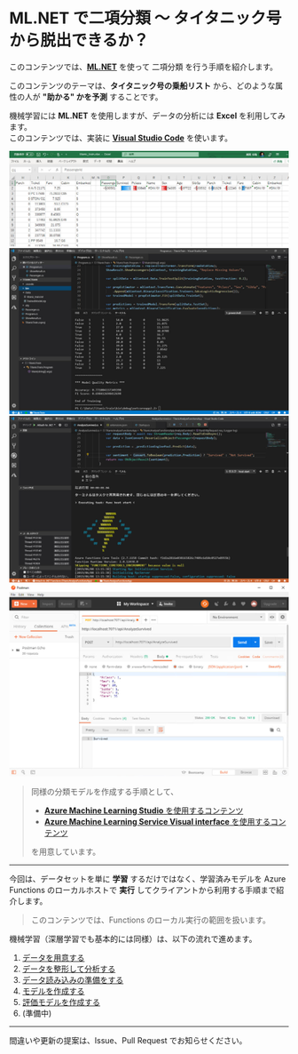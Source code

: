 # ML.NET で二項分類 ～ タイタニック号から脱出できるか？

このコンテンツでは、[**ML.NET**](https://docs.microsoft.com/ja-jp/dotnet/machine-learning/) を使って 二項分類 を行う手順を紹介します。

このコンテンツのテーマは、**タイタニック号の乗船リスト** から、どのような属性の人が **"助かる" かを予測** することです。

機械学習には **ML.NET** を使用しますが、データの分析には **Excel** を利用してみます。  
このコンテンツでは、実装に [**Visual Studio Code**]([https://](https://code.visualstudio.com/)) を使います。

![Data Analyze with Excel](./images/analyze_with_excel.jpg)
![Train with VSCode](./images/train_with_vscode.jpg)
![Predict with Functions on VSCode](./images/predict_with_functions_on_vscode.jpg)
![Predict with Azure Functions on VSCode](./images/request_from_postman.jpg)

> 同様の分類モデルを作成する手順として、
>
> - [**Azure Machine Learning Studio** を使用するコンテンツ](https://github.com/seosoft/Titanic_MachineLearningStudio)
> - [**Azure Machine Learning Service Visual interface** を使用するコンテンツ](https://github.com/seosoft/Titanic_MLServiceVisualInterface)
>
> を用意しています。

---

今回は、データセットを単に **学習** するだけではなく、学習済みモデルを Azure Functions のローカルホストで **実行** してクライアントから利用する手順まで紹介します。

> このコンテンツでは、Functions のローカル実行の範囲を扱います。

機械学習（深層学習でも基本的には同様）は、以下の流れで進めます。

1. [データを用意する](./01_preparedata.md)
2. [データを整形して分析する](./02_dataanalyze.md)
3. [データ読み込みの準備をする](./03_prelaredataload.md)
4. [モデルを作成する](./04_createmodel.md)
5. [評価モデルを作成する](./05_predictmodel.md)
6. (準備中)

---

間違いや更新の提案は、Issue、Pull Request でお知らせください。

